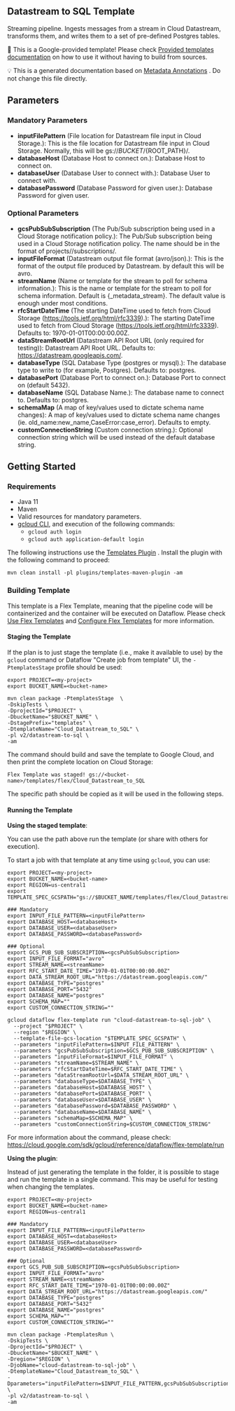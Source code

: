 Datastream to SQL Template
---
Streaming pipeline. Ingests messages from a stream in Cloud Datastream, transforms them, and writes them to a set of pre-defined Postgres tables.

:memo: This is a Google-provided template! Please
check [Provided templates documentation](https://cloud.google.com/dataflow/docs/guides/templates/provided-templates)
on how to use it without having to build from sources.

:bulb: This is a generated documentation based
on [Metadata Annotations](https://github.com/GoogleCloudPlatform/DataflowTemplates#metadata-annotations)
. Do not change this file directly.

## Parameters

### Mandatory Parameters

* **inputFilePattern** (File location for Datastream file input in Cloud Storage.): This is the file location for Datastream file input in Cloud Storage. Normally, this will be gs://${BUCKET}/${ROOT_PATH}/.
* **databaseHost** (Database Host to connect on.): Database Host to connect on.
* **databaseUser** (Database User to connect with.): Database User to connect with.
* **databasePassword** (Database Password for given user.): Database Password for given user.

### Optional Parameters

* **gcsPubSubSubscription** (The Pub/Sub subscription being used in a Cloud Storage notification policy.): The Pub/Sub subscription being used in a Cloud Storage notification policy. The name should be in the format of projects/<project-id>/subscriptions/<subscription-name>.
* **inputFileFormat** (Datastream output file format (avro/json).): This is the format of the output file produced by Datastream. by default this will be avro.
* **streamName** (Name or template for the stream to poll for schema information.): This is the name or template for the stream to poll for schema information. Default is {_metadata_stream}. The default value is enough under most conditions.
* **rfcStartDateTime** (The starting DateTime used to fetch from Cloud Storage (https://tools.ietf.org/html/rfc3339).): The starting DateTime used to fetch from Cloud Storage (https://tools.ietf.org/html/rfc3339). Defaults to: 1970-01-01T00:00:00.00Z.
* **dataStreamRootUrl** (Datastream API Root URL (only required for testing)): Datastream API Root URL. Defaults to: https://datastream.googleapis.com/.
* **databaseType** (SQL Database Type (postgres or mysql).): The database type to write to (for example, Postgres). Defaults to: postgres.
* **databasePort** (Database Port to connect on.): Database Port to connect on (default 5432).
* **databaseName** (SQL Database Name.): The database name to connect to. Defaults to: postgres.
* **schemaMap** (A map of key/values used to dictate schema name changes): A map of key/values used to dictate schema name changes (ie. old_name:new_name,CaseError:case_error). Defaults to empty.
* **customConnectionString** (Custom connection string.): Optional connection string which will be used instead of the default database string.

## Getting Started

### Requirements

* Java 11
* Maven
* Valid resources for mandatory parameters.
* [gcloud CLI](https://cloud.google.com/sdk/gcloud), and execution of the
  following commands:
    * `gcloud auth login`
    * `gcloud auth application-default login`

The following instructions use the
[Templates Plugin](https://github.com/GoogleCloudPlatform/DataflowTemplates#templates-plugin)
. Install the plugin with the following command to proceed:

```shell
mvn clean install -pl plugins/templates-maven-plugin -am
```

### Building Template

This template is a Flex Template, meaning that the pipeline code will be
containerized and the container will be executed on Dataflow. Please
check [Use Flex Templates](https://cloud.google.com/dataflow/docs/guides/templates/using-flex-templates)
and [Configure Flex Templates](https://cloud.google.com/dataflow/docs/guides/templates/configuring-flex-templates)
for more information.

#### Staging the Template

If the plan is to just stage the template (i.e., make it available to use) by
the `gcloud` command or Dataflow "Create job from template" UI,
the `-PtemplatesStage` profile should be used:

```shell
export PROJECT=<my-project>
export BUCKET_NAME=<bucket-name>

mvn clean package -PtemplatesStage  \
-DskipTests \
-DprojectId="$PROJECT" \
-DbucketName="$BUCKET_NAME" \
-DstagePrefix="templates" \
-DtemplateName="Cloud_Datastream_to_SQL" \
-pl v2/datastream-to-sql \
-am
```

The command should build and save the template to Google Cloud, and then print
the complete location on Cloud Storage:

```
Flex Template was staged! gs://<bucket-name>/templates/flex/Cloud_Datastream_to_SQL
```

The specific path should be copied as it will be used in the following steps.

#### Running the Template

**Using the staged template**:

You can use the path above run the template (or share with others for execution).

To start a job with that template at any time using `gcloud`, you can use:

```shell
export PROJECT=<my-project>
export BUCKET_NAME=<bucket-name>
export REGION=us-central1
export TEMPLATE_SPEC_GCSPATH="gs://$BUCKET_NAME/templates/flex/Cloud_Datastream_to_SQL"

### Mandatory
export INPUT_FILE_PATTERN=<inputFilePattern>
export DATABASE_HOST=<databaseHost>
export DATABASE_USER=<databaseUser>
export DATABASE_PASSWORD=<databasePassword>

### Optional
export GCS_PUB_SUB_SUBSCRIPTION=<gcsPubSubSubscription>
export INPUT_FILE_FORMAT="avro"
export STREAM_NAME=<streamName>
export RFC_START_DATE_TIME="1970-01-01T00:00:00.00Z"
export DATA_STREAM_ROOT_URL="https://datastream.googleapis.com/"
export DATABASE_TYPE="postgres"
export DATABASE_PORT="5432"
export DATABASE_NAME="postgres"
export SCHEMA_MAP=""
export CUSTOM_CONNECTION_STRING=""

gcloud dataflow flex-template run "cloud-datastream-to-sql-job" \
  --project "$PROJECT" \
  --region "$REGION" \
  --template-file-gcs-location "$TEMPLATE_SPEC_GCSPATH" \
  --parameters "inputFilePattern=$INPUT_FILE_PATTERN" \
  --parameters "gcsPubSubSubscription=$GCS_PUB_SUB_SUBSCRIPTION" \
  --parameters "inputFileFormat=$INPUT_FILE_FORMAT" \
  --parameters "streamName=$STREAM_NAME" \
  --parameters "rfcStartDateTime=$RFC_START_DATE_TIME" \
  --parameters "dataStreamRootUrl=$DATA_STREAM_ROOT_URL" \
  --parameters "databaseType=$DATABASE_TYPE" \
  --parameters "databaseHost=$DATABASE_HOST" \
  --parameters "databasePort=$DATABASE_PORT" \
  --parameters "databaseUser=$DATABASE_USER" \
  --parameters "databasePassword=$DATABASE_PASSWORD" \
  --parameters "databaseName=$DATABASE_NAME" \
  --parameters "schemaMap=$SCHEMA_MAP" \
  --parameters "customConnectionString=$CUSTOM_CONNECTION_STRING"
```

For more information about the command, please check:
https://cloud.google.com/sdk/gcloud/reference/dataflow/flex-template/run


**Using the plugin**:

Instead of just generating the template in the folder, it is possible to stage
and run the template in a single command. This may be useful for testing when
changing the templates.

```shell
export PROJECT=<my-project>
export BUCKET_NAME=<bucket-name>
export REGION=us-central1

### Mandatory
export INPUT_FILE_PATTERN=<inputFilePattern>
export DATABASE_HOST=<databaseHost>
export DATABASE_USER=<databaseUser>
export DATABASE_PASSWORD=<databasePassword>

### Optional
export GCS_PUB_SUB_SUBSCRIPTION=<gcsPubSubSubscription>
export INPUT_FILE_FORMAT="avro"
export STREAM_NAME=<streamName>
export RFC_START_DATE_TIME="1970-01-01T00:00:00.00Z"
export DATA_STREAM_ROOT_URL="https://datastream.googleapis.com/"
export DATABASE_TYPE="postgres"
export DATABASE_PORT="5432"
export DATABASE_NAME="postgres"
export SCHEMA_MAP=""
export CUSTOM_CONNECTION_STRING=""

mvn clean package -PtemplatesRun \
-DskipTests \
-DprojectId="$PROJECT" \
-DbucketName="$BUCKET_NAME" \
-Dregion="$REGION" \
-DjobName="cloud-datastream-to-sql-job" \
-DtemplateName="Cloud_Datastream_to_SQL" \
-Dparameters="inputFilePattern=$INPUT_FILE_PATTERN,gcsPubSubSubscription=$GCS_PUB_SUB_SUBSCRIPTION,inputFileFormat=$INPUT_FILE_FORMAT,streamName=$STREAM_NAME,rfcStartDateTime=$RFC_START_DATE_TIME,dataStreamRootUrl=$DATA_STREAM_ROOT_URL,databaseType=$DATABASE_TYPE,databaseHost=$DATABASE_HOST,databasePort=$DATABASE_PORT,databaseUser=$DATABASE_USER,databasePassword=$DATABASE_PASSWORD,databaseName=$DATABASE_NAME,schemaMap=$SCHEMA_MAP,customConnectionString=$CUSTOM_CONNECTION_STRING" \
-pl v2/datastream-to-sql \
-am
```

